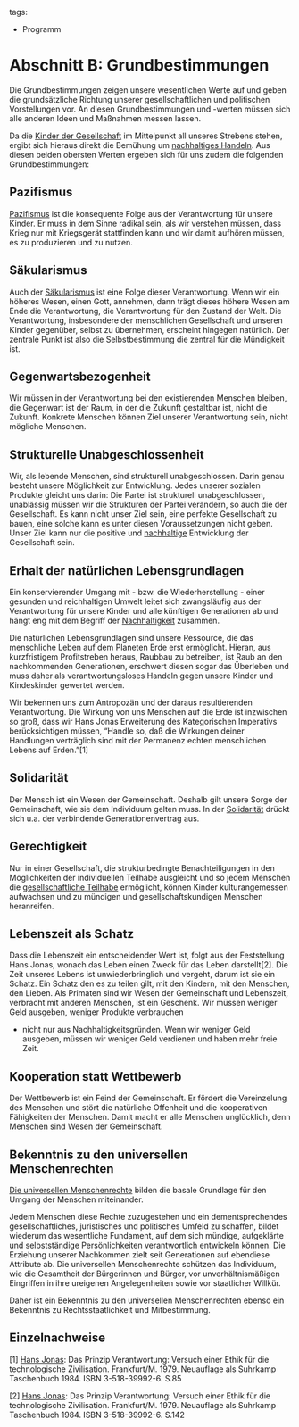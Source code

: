 tags:
 - Programm

Abschnitt B: Grundbestimmungen
==============================

Die Grundbestimmungen zeigen unsere wesentlichen Werte auf und geben die
grundsätzliche Richtung unserer gesellschaftlichen und politischen
Vorstellungen vor. An diesen Grundbestimmungen und -werten müssen sich
alle anderen Ideen und Maßnahmen messen lassen.

Da die [Kinder der Gesellschaft](/wiki/Kinder_der_Gesellschaft.md "wikilink") im
Mittelpunkt all unseres Strebens stehen, ergibt sich hieraus direkt die
Bemühung um [nachhaltiges Handeln](/wiki/Nachhaltigkeit.md "wikilink"). Aus
diesen beiden obersten Werten ergeben sich für uns zudem die folgenden
Grundbestimmungen:

Pazifismus
----------

[Pazifismus](https://de.wikipedia.org/wiki/Pazifismus) ist die
konsequente Folge aus der Verantwortung für unsere Kinder. Er muss in
dem Sinne radikal sein, als wir verstehen müssen, dass Krieg nur mit
Kriegsgerät stattfinden kann und wir damit aufhören müssen, es zu
produzieren und zu nutzen.

Säkularismus
------------

Auch der [Säkularismus](https://de.wikipedia.org/wiki/S%C3%A4kularismus)
ist eine Folge dieser Verantwortung. Wenn wir ein höheres Wesen, einen
Gott, annehmen, dann trägt dieses höhere Wesen am Ende die
Verantwortung, die Verantwortung für den Zustand der Welt. Die
Verantwortung, insbesondere der menschlichen Gesellschaft und unseren
Kinder gegenüber, selbst zu übernehmen, erscheint hingegen natürlich.
Der zentrale Punkt ist also die Selbstbestimmung die zentral für die
Mündigkeit ist.

Gegenwartsbezogenheit
---------------------

Wir müssen in der Verantwortung bei den existierenden Menschen bleiben,
die Gegenwart ist der Raum, in der die Zukunft gestaltbar ist, nicht die
Zukunft. Konkrete Menschen können Ziel unserer Verantwortung sein, nicht
mögliche Menschen.

Strukturelle Unabgeschlossenheit
--------------------------------

Wir, als lebende Menschen, sind strukturell unabgeschlossen. Darin genau
besteht unsere Möglichkeit zur Entwicklung. Jedes unserer sozialen
Produkte gleicht uns darin: Die Partei ist strukturell unabgeschlossen,
unablässig müssen wir die Strukturen der Partei verändern, so auch die
der Gesellschaft. Es kann nicht unser Ziel sein, eine perfekte
Gesellschaft zu bauen, eine solche kann es unter diesen Voraussetzungen
nicht geben. Unser Ziel kann nur die positive und
[nachhaltige](/wiki/Nachhaltigkeit.md "wikilink") Entwicklung der Gesellschaft
sein.

Erhalt der natürlichen Lebensgrundlagen
---------------------------------------

Ein konservierender Umgang mit - bzw. die Wiederherstellung - einer
gesunden und reichhaltigen Umwelt leitet sich zwangsläufig aus der
Verantwortung für unsere Kinder und alle künftigen Generationen ab und
hängt eng mit dem Begriff der
[Nachhaltigkeit](/wiki/Nachhaltigkeit.md "wikilink") zusammen.

Die natürlichen Lebensgrundlagen sind unsere Ressource, die das
menschliche Leben auf dem Planeten Erde erst ermöglicht. Hieran, aus
kurzfristigem Profitstreben heraus, Raubbau zu betreiben, ist Raub an
den nachkommenden Generationen, erschwert diesen sogar das Überleben und
muss daher als verantwortungsloses Handeln gegen unsere Kinder und
Kindeskinder gewertet werden.

Wir bekennen uns zum Antropozän und der daraus resultierenden
Verantwortung. Die Wirkung von uns Menschen auf die Erde ist inzwischen
so groß, dass wir Hans Jonas Erweiterung des Kategorischen Imperativs
berücksichtigen müssen, “Handle so, daß die Wirkungen deiner Handlungen
verträglich sind mit der Permanenz echten menschlichen Lebens auf
Erden.”[1]

Solidarität
-----------

Der Mensch ist ein Wesen der Gemeinschaft. Deshalb gilt unsere Sorge der
Gemeinschaft, wie sie dem Individuum gelten muss. In der
[Solidarität](https://de.wikipedia.org/wiki/Solidarit%C3%A4t) drückt
sich u.a. der verbindende Generationenvertrag aus.

Gerechtigkeit
-------------

Nur in einer Gesellschaft, die strukturbedingte Benachteiligungen in den
Möglichkeiten der individuellen Teilhabe ausgleicht und so jedem
Menschen die [gesellschaftliche
Teilhabe](https://de.wikipedia.org/wiki/Partizipation) ermöglicht,
können Kinder kulturangemessen aufwachsen und zu mündigen und
gesellschaftskundigen Menschen heranreifen.

Lebenszeit als Schatz
---------------------

Dass die Lebenszeit ein entscheidender Wert ist, folgt aus der
Feststellung Hans Jonas, wonach das Leben einen Zweck für das Leben
darstellt[2]. Die Zeit unseres Lebens ist unwiederbringlich und vergeht,
darum ist sie ein Schatz. Ein Schatz den es zu teilen gilt, mit den
Kindern, mit den Menschen, den Lieben. Als Primaten sind wir Wesen der
Gemeinschaft und Lebenszeit, verbracht mit anderen Menschen, ist ein
Geschenk. Wir müssen weniger Geld ausgeben, weniger Produkte verbrauchen
- nicht nur aus Nachhaltigkeitsgründen. Wenn wir weniger Geld ausgeben,
müssen wir weniger Geld verdienen und haben mehr freie Zeit.

Kooperation statt Wettbewerb
----------------------------

Der Wettbewerb ist ein Feind der Gemeinschaft. Er fördert die
Vereinzelung des Menschen und stört die natürliche Offenheit und die
kooperativen Fähigkeiten der Menschen. Damit macht er alle Menschen
unglücklich, denn Menschen sind Wesen der Gemeinschaft.

Bekenntnis zu den universellen Menschenrechten
----------------------------------------------

[Die universellen
Menschenrechte](http://www.ohchr.org/EN/UDHR/Documents/UDHR_Translations/ger.pdf)
bilden die basale Grundlage für den Umgang der Menschen miteinander.

Jedem Menschen diese Rechte zuzugestehen und ein dementsprechendes
gesellschaftliches, juristisches und politisches Umfeld zu schaffen,
bildet wiederum das wesentliche Fundament, auf dem sich mündige,
aufgeklärte und selbstständige Persönlichkeiten verantwortlich
entwickeln können. Die Erziehung unserer Nachkommen zielt seit
Generationen auf ebendiese Attribute ab. Die universellen Menschenrechte
schützen das Individuum, wie die Gesamtheit der Bürgerinnen und Bürger,
vor unverhältnismäßigen Eingriffen in ihre ureigenen Angelegenheiten
sowie vor staatlicher Willkür.

Daher ist ein Bekenntnis zu den universellen Menschenrechten ebenso ein
Bekenntnis zu Rechtsstaatlichkeit und Mitbestimmung.

Einzelnachweise
---------------

<references />

[1] [Hans Jonas](https://de.wikipedia.org/wiki/Hans_Jonas): Das Prinzip
Verantwortung: Versuch einer Ethik für die technologische Zivilisation.
Frankfurt/M. 1979. Neuauflage als Suhrkamp Taschenbuch 1984. ISBN
3-518-39992-6. S.85

[2] [Hans Jonas](https://de.wikipedia.org/wiki/Hans_Jonas): Das Prinzip
Verantwortung: Versuch einer Ethik für die technologische Zivilisation.
Frankfurt/M. 1979. Neuauflage als Suhrkamp Taschenbuch 1984. ISBN
3-518-39992-6. S.142
